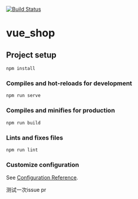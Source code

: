 [![Build Status](https://dev.azure.com/Sheng31/AzureCICD/_apis/build/status/shengshengsheng31.vue_shop?branchName=master)](https://dev.azure.com/Sheng31/AzureCICD/_build/latest?definitionId=15&branchName=master)

# vue_shop

## Project setup
```
npm install
```

### Compiles and hot-reloads for development
```
npm run serve
```

### Compiles and minifies for production
```
npm run build
```

### Lints and fixes files
```
npm run lint
```

### Customize configuration
See [Configuration Reference](https://cli.vuejs.org/config/).

测试一次issue pr

